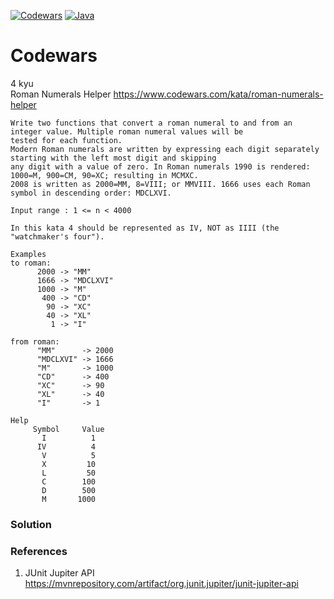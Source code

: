 [![Codewars](https://img.shields.io/badge/Codewars-000000??style=for-the-badge&logo=Codewars&logoColor=B1361E)](https://www.codewars.com/)
[![Java](https://img.shields.io/badge/Java-E43222??style=for-the-badge&logo=java&logoColor=FFFFFF)](https://java.com/)

# Codewars
4 kyu <br>
Roman Numerals Helper https://www.codewars.com/kata/roman-numerals-helper
```
Write two functions that convert a roman numeral to and from an integer value. Multiple roman numeral values will be 
tested for each function.
Modern Roman numerals are written by expressing each digit separately starting with the left most digit and skipping 
any digit with a value of zero. In Roman numerals 1990 is rendered: 1000=M, 900=CM, 90=XC; resulting in MCMXC. 
2008 is written as 2000=MM, 8=VIII; or MMVIII. 1666 uses each Roman symbol in descending order: MDCLXVI.

Input range : 1 <= n < 4000

In this kata 4 should be represented as IV, NOT as IIII (the "watchmaker's four").

Examples
to roman:
      2000 -> "MM"
      1666 -> "MDCLXVI"
      1000 -> "M"
       400 -> "CD"
        90 -> "XC"
        40 -> "XL"
         1 -> "I"

from roman:
      "MM"      -> 2000
      "MDCLXVI" -> 1666
      "M"       -> 1000
      "CD"      -> 400
      "XC"      -> 90
      "XL"      -> 40
      "I"       -> 1

Help
     Symbol	    Value
       I	      1
      IV	      4
       V	      5
       X	     10
       L	     50
       C	    100
       D	    500
       M	   1000
```
### Solution

### References
1. JUnit Jupiter API https://mvnrepository.com/artifact/org.junit.jupiter/junit-jupiter-api
